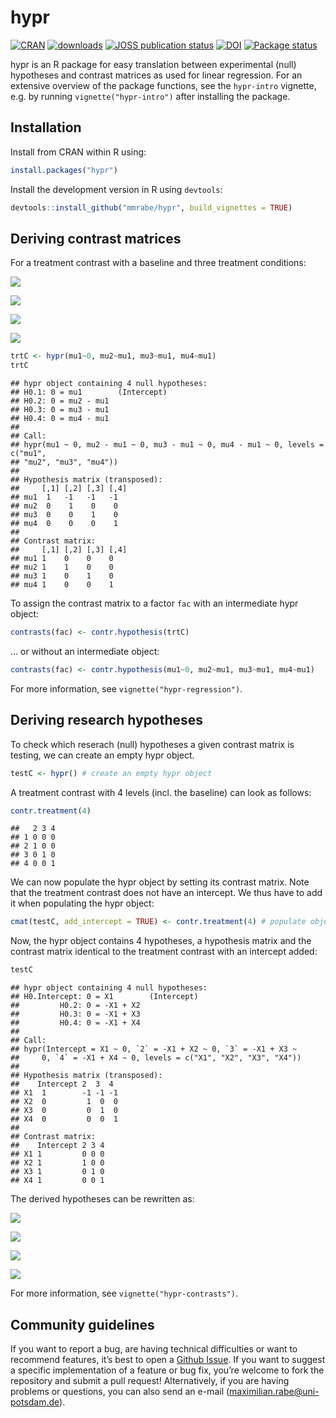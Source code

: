 # hypr

[![CRAN](https://www.r-pkg.org/badges/version/hypr)](https://cran.r-project.org/package=hypr)
[![downloads](https://cranlogs.r-pkg.org/badges/hypr)](https://cran.r-project.org/package=hypr)
[![JOSS publication
status](https://joss.theoj.org/papers/10.21105/joss.02134/status.svg)](https://joss.theoj.org/papers/10.21105/joss.02134)
[![DOI](https://zenodo.org/badge/208564895.svg)](https://zenodo.org/badge/latestdoi/208564895)
[![Package
status](https://github.com/mmrabe/hypr/actions/workflows/r.yml/badge.svg)](https://github.com/mmrabe/hypr/actions/workflows/r.yml)

hypr is an R package for easy translation between experimental (null)
hypotheses and contrast matrices as used for linear regression. For an
extensive overview of the package functions, see the `hypr-intro`
vignette, e.g. by running `vignette("hypr-intro")` after installing the
package.

## Installation

Install from CRAN within R using:

``` r
install.packages("hypr")
```

Install the development version in R using `devtools`:

``` r
devtools::install_github("mmrabe/hypr", build_vignettes = TRUE)
```

## Deriving contrast matrices

For a treatment contrast with a baseline and three treatment conditions:

![](https://render.githubusercontent.com/render/math?math=H_%7B0_1%7D:%20%5Cmu_1%20=%200)

![](https://render.githubusercontent.com/render/math?math=H_%7B0_2%7D:%20%5Cmu_2%20=%20%5Cmu_1)

![](https://render.githubusercontent.com/render/math?math=H_%7B0_3%7D:%20%5Cmu_3%20=%20%5Cmu_1)

![](https://render.githubusercontent.com/render/math?math=H_%7B0_4%7D:%20%5Cmu_4%20=%20%5Cmu_1)

``` r
trtC <- hypr(mu1~0, mu2~mu1, mu3~mu1, mu4~mu1)
trtC
```

    ## hypr object containing 4 null hypotheses:
    ## H0.1: 0 = mu1        (Intercept)
    ## H0.2: 0 = mu2 - mu1
    ## H0.3: 0 = mu3 - mu1
    ## H0.4: 0 = mu4 - mu1
    ## 
    ## Call:
    ## hypr(mu1 ~ 0, mu2 - mu1 ~ 0, mu3 - mu1 ~ 0, mu4 - mu1 ~ 0, levels = c("mu1", 
    ## "mu2", "mu3", "mu4"))
    ## 
    ## Hypothesis matrix (transposed):
    ##     [,1] [,2] [,3] [,4]
    ## mu1  1   -1   -1   -1  
    ## mu2  0    1    0    0  
    ## mu3  0    0    1    0  
    ## mu4  0    0    0    1  
    ## 
    ## Contrast matrix:
    ##     [,1] [,2] [,3] [,4]
    ## mu1 1    0    0    0   
    ## mu2 1    1    0    0   
    ## mu3 1    0    1    0   
    ## mu4 1    0    0    1

To assign the contrast matrix to a factor `fac` with an intermediate
hypr object:

``` r
contrasts(fac) <- contr.hypothesis(trtC)
```

… or without an intermediate object:

``` r
contrasts(fac) <- contr.hypothesis(mu1~0, mu2~mu1, mu3~mu1, mu4~mu1) 
```

For more information, see `vignette("hypr-regression")`.

## Deriving research hypotheses

To check which reserach (null) hypotheses a given contrast matrix is
testing, we can create an empty hypr object.

``` r
testC <- hypr() # create an empty hypr object
```

A treatment contrast with 4 levels (incl. the baseline) can look as
follows:

``` r
contr.treatment(4)
```

    ##   2 3 4
    ## 1 0 0 0
    ## 2 1 0 0
    ## 3 0 1 0
    ## 4 0 0 1

We can now populate the hypr object by setting its contrast matrix. Note
that the treatment contrast does not have an intercept. We thus have to
add it when populating the hypr object:

``` r
cmat(testC, add_intercept = TRUE) <- contr.treatment(4) # populate object via contrast matrix
```

Now, the hypr object contains 4 hypotheses, a hypothesis matrix and the
contrast matrix identical to the treatment contrast with an intercept
added:

``` r
testC
```

    ## hypr object containing 4 null hypotheses:
    ## H0.Intercept: 0 = X1        (Intercept)
    ##         H0.2: 0 = -X1 + X2
    ##         H0.3: 0 = -X1 + X3
    ##         H0.4: 0 = -X1 + X4
    ## 
    ## Call:
    ## hypr(Intercept = X1 ~ 0, `2` = -X1 + X2 ~ 0, `3` = -X1 + X3 ~ 
    ##     0, `4` = -X1 + X4 ~ 0, levels = c("X1", "X2", "X3", "X4"))
    ## 
    ## Hypothesis matrix (transposed):
    ##    Intercept 2  3  4 
    ## X1  1        -1 -1 -1
    ## X2  0         1  0  0
    ## X3  0         0  1  0
    ## X4  0         0  0  1
    ## 
    ## Contrast matrix:
    ##    Intercept 2 3 4
    ## X1 1         0 0 0
    ## X2 1         1 0 0
    ## X3 1         0 1 0
    ## X4 1         0 0 1

The derived hypotheses can be rewritten as:

![](https://render.githubusercontent.com/render/math?math=H_%7B0_1%7D:%20%5Cmu_1%20=%200)

![](https://render.githubusercontent.com/render/math?math=H_%7B0_2%7D:%20%5Cmu_2%20=%20%5Cmu_1)

![](https://render.githubusercontent.com/render/math?math=H_%7B0_3%7D:%20%5Cmu_3%20=%20%5Cmu_1)

![](https://render.githubusercontent.com/render/math?math=H_%7B0_4%7D:%20%5Cmu_4%20=%20%5Cmu_1)

For more information, see `vignette("hypr-contrasts")`.

## Community guidelines

If you want to report a bug, are having technical difficulties or want
to recommend features, it’s best to open a [Github
Issue](https://github.com/mmrabe/hypr/issues/new/choose). If you want to
suggest a specific implementation of a feature or bug fix, you’re
welcome to fork the repository and submit a pull request! Alternatively,
if you are having problems or questions, you can also send an e-mail
(<maximilian.rabe@uni-potsdam.de>).
